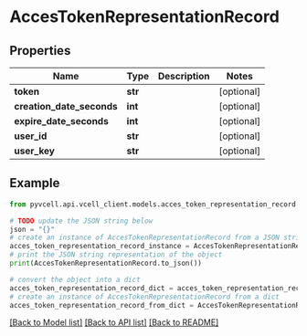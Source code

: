 # AccesTokenRepresentationRecord

## Properties

| Name                      | Type    | Description | Notes      |
| ------------------------- | ------- | ----------- | ---------- |
| **token**                 | **str** |             | [optional] |
| **creation_date_seconds** | **int** |             | [optional] |
| **expire_date_seconds**   | **int** |             | [optional] |
| **user_id**               | **str** |             | [optional] |
| **user_key**              | **str** |             | [optional] |

## Example

```python
from pyvcell.api.vcell_client.models.acces_token_representation_record import AccesTokenRepresentationRecord

# TODO update the JSON string below
json = "{}"
# create an instance of AccesTokenRepresentationRecord from a JSON string
acces_token_representation_record_instance = AccesTokenRepresentationRecord.from_json(json)
# print the JSON string representation of the object
print(AccesTokenRepresentationRecord.to_json())

# convert the object into a dict
acces_token_representation_record_dict = acces_token_representation_record_instance.to_dict()
# create an instance of AccesTokenRepresentationRecord from a dict
acces_token_representation_record_from_dict = AccesTokenRepresentationRecord.from_dict(acces_token_representation_record_dict)
```

[[Back to Model list]](../README.md#documentation-for-models) [[Back to API list]](../README.md#documentation-for-api-endpoints) [[Back to README]](../README.md)
